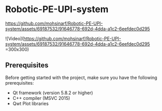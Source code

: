 # Robotic-PE-UPI-system


https://github.com/mohsinarf/Robotic-PE-UPI-system/assets/69187532/91646778-692d-4dda-a1c2-6eefdec0d295

![Video](https://github.com/mohsinarf/Robotic-PE-UPI-system/assets/69187532/91646778-692d-4dda-a1c2-6eefdec0d295 =300x300)


## Prerequisites

Before getting started with the project, make sure you have the following prerequisites:

- Qt framework (version 5.8.2 or higher)
- C++ compiler (MSVC 2015)
- Qwt Plot libraries

